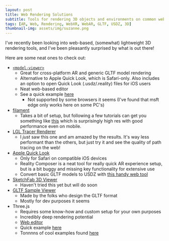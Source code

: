 ```yaml
---
layout: post
title: Web Rendering Solutions
subtitle: Tools for rendering 3D objects and environments on common web browsers.
tags: [AR, Web, Rendering, WebXR, WebAR, GLTF, USDZ, 3D]
thumbnail-img: assets/img/suzanne.png
---
```


I've recently been looking into web-based, (somewhat) lightweight 3D rendering tools, and I've been pleasantly surprised by what is out there!

Here are some neat ones to check out:

- [`<model-viewer>`](https://modelviewer.dev/)
  - Great for cross-platform AR and generic GLTF model rendering
  - Alternative to Apple Quick Look, which is Safari-only. Also includes an option to open Quick Look (.usdz/.reality) files for iOS users
  - Neat web-based editor
  - See a quick example [here](https://blakejarvis.design/modelViewer)
    - Not supported by some browsers it seems (I've found that msft edge only works here on some PC's)
- [filament](https://github.com/google/filament)
  - Takes a bit of setup, but following a few tutorials can get you something like [this](https://blakejarvis.design/suzanne) which is surprisingly high res with good performance even on mobile.
- [LGL Tracer Renderer](https://lgltracer.com/)
  - I *just* saw this one and am amazed by the results. It's way less performant than the others, but just try it and see the quality of path tracing on the web!
- [Apple Quick Look](https://developer.apple.com/augmented-reality/quick-look/)
  - Only for Safari on compatible iOS devices
  - Reality Composer is a neat tool for really quick AR experience setup, but is a bit buggy and missing key functionality for extensive use
  - Convert basic GLTF models to USDZ with [this handy web tool](https://spase.io/playground)
- [SketchFab 3D Viewer](https://sketchfab.com/3d-viewer)
  - Haven't tried this yet but will do soon
- [GLTF Sample Viewer](https://github.khronos.org/glTF-Sample-Viewer-Release/)
  - Made by the folks who design the GLTF format
  - Mostly for dev purposes it seems
- Three.js
  - Requires some know-how and custom setup for your own purposes
  - Incredibly deep rendering potential
  - [Web editor](https://threejs.org/editor/)
  - Quick example [here](https://blakejarvis.design/threejs)
  - Tonnnns of cool examples found [here](https://threejs.org/examples/#webgl_animation_cloth)
